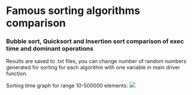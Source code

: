 # Famous sorting algorithms comparison
### Bubble sort, Quicksort and Insertion sort comparison of exec time and dominant operations
Results are saved to .txt files, you can change number of random numbers generated for sorting for each algorithm with one variable in main driver function.
</br>

Sorting time graph for range 10-500000 elements:
<img src="https://github.com/hi-im-happy/Free-Time-Projects/blob/master/Sorting%20algorithms%20comparison/img/2a%20speed.png">
</img>
